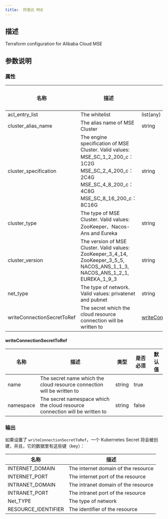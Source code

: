 ```yaml
---
title:  阿里云 MSE
---
```


## 描述

Terraform configuration for Alibaba Cloud MSE

## 参数说明


### 属性

 名称 | 描述 | 类型 | 是否必须 | 默认值 
 ------------ | ------------- | ------------- | ------------- | ------------- 
 acl_entry_list | The whitelist | list(any) | false |  
 cluster_alias_name | The alias name of MSE Cluster | string | false |  
 cluster_specification | The engine specification of MSE Cluster. Valid values: MSE_SC_1_2_200_c：1C2G MSE_SC_2_4_200_c：2C4G MSE_SC_4_8_200_c：4C8G MSE_SC_8_16_200_c：8C16G | string | false |  
 cluster_type | The type of MSE Cluster. Valid values: ZooKeeper、Nacos-Ans and Eureka | string | false |  
 cluster_version | The version of MSE Cluster. Valid values: ZooKeeper_3_4_14, ZooKeeper_3_5_5, NACOS_ANS_1_1_3, NACOS_ANS_1_2_1, EUREKA_1_9_3 | string | false |  
 net_type | The type of network. Valid values: privatenet and pubnet | string | false |  
 writeConnectionSecretToRef | The secret which the cloud resource connection will be written to | [writeConnectionSecretToRef](#writeConnectionSecretToRef) | false |  


#### writeConnectionSecretToRef

 名称 | 描述 | 类型 | 是否必须 | 默认值 
 ------------ | ------------- | ------------- | ------------- | ------------- 
 name | The secret name which the cloud resource connection will be written to | string | true |  
 namespace | The secret namespace which the cloud resource connection will be written to | string | false |  


### 输出

如果设置了 `writeConnectionSecretToRef`，一个 Kubernetes Secret 将会被创建，并且，它的数据里有这些键（key）：

 名称 | 描述 
 ------------ | ------------- 
 INTERNET_DOMAIN | The internet domain of the resource
 INTERNET_PORT | The internet port of the resource
 INTRANET_DOMAIN | The intranet domain of the resource
 INTRANET_PORT | The intranet port of the resource
 Net_TYPE | The type of network
 RESOURCE_IDENTIFIER | The identifier of the resource
